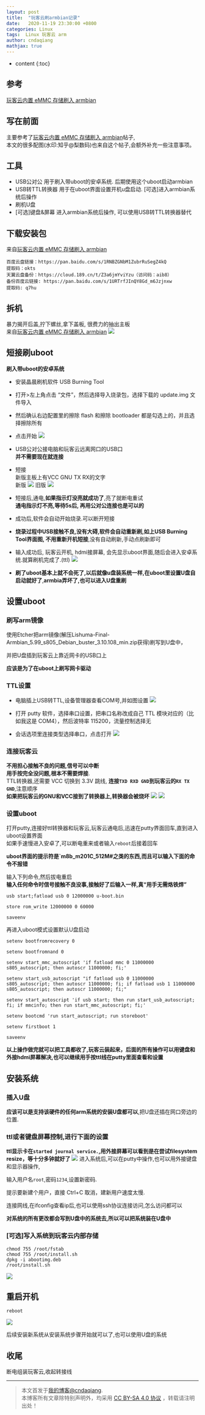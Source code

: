 ```yaml
---
layout: post
title:  "玩客云刷armbian记录"
date:   2020-11-19 23:30:00 +0800
categories: Linux
tags:  Linux 玩客云 arm 
author: cndaqiang
mathjax: true
---
```

* content
{:toc}




## 参考
[玩客云内置 eMMC 存储刷入 armbian](https://zhuanlan.zhihu.com/p/144850658)

## 写在前面
主要参考了[玩客云内置 eMMC 存储刷入 armbian](https://zhuanlan.zhihu.com/p/144850658)帖子,<br>
本文的很多配图(水印:知乎@梨数码)也来自这个帖子,会额外补充一些注意事项。

## 工具
- USB公对公 用于刷入带uboot的安卓系统. 后期使用这个uboot启动armbian
- USB转TTL转换器 用于在uboot界面设置开机u盘启动. [可选]进入armbian系统后操作
- 刷机U盘
- [可选]键盘&屏幕 进入armbian系统后操作, 可以使用USB转TTL转换器替代

## 下载安装包
来自[玩客云内置 eMMC 存储刷入 armbian](https://zhuanlan.zhihu.com/p/144850658)
```
百度云盘链接：https://pan.baidu.com/s/1RNBZGNbM1ZubrRuSegZ4kQ 
提取码：okts
天翼云盘备份：https://cloud.189.cn/t/Z3a6jmYviYzu（访问码：aib8）
备份百度云链接: https://pan.baidu.com/s/1URTrfJInQY8Gd_m6Jzjnxw 
提取码: q7hu
```

## 拆机
暴力揭开后盖,拧下螺丝,拿下盖板, 很费力的抽出主板<br>
来自[玩客云内置 eMMC 存储刷入 armbian](https://zhuanlan.zhihu.com/p/144850658)
![](/uploads/2020/11/lishuma1.png)

## 短接刷uboot
**刷入带uboot的安卓系统**<br>
- 安装晶晨刷机软件 USB Burning Tool 
- 打开>左上角点击 “文件”，然后选择导入烧录包，选择下载的 update.img 文件导入
- 然后确认右边配置里的擦除 flash 和擦除 bootloader 都是勾选上的，并且选择擦除所有
- 点击开始
![](/uploads/2020/11/uboot.png)

- USB公对公接电脑和玩客云远离网口的USB口<br>
**并不需要现在就连接**
- 短接<br>
新版主板上有VCC GNU TX RX的文字<br>
新版
![](/uploads/2020/11/lishuma2.png)
旧版
![](/uploads/2020/11/lishuma3.png)

- 短接后,通电,**如果指示灯没亮就成功了**,亮了就断电重试<br>
**通电指示灯不亮,等待5s后, 再用公对公连接也是可以的**

- 成功后,软件会自动开始烧录.可以断开短接

- **烧录过程中USB接触不良,没有大碍,软件会自动重新刷,如上USB Burning Tool界面图, 不用重新开机短接**,没有自动刷新,手动点刷新即可

- 输入成功后, 玩客云开机, hdmi接屏幕, 会先显示uboot界面,随后会进入安卓系统.就算刷机完成了.(ttl)
![](/uploads/2020/11/uboot1.png)

- **刷了uboot基本上就不会死了,以后就像u盘装系统一样,在uboot里设置U盘自启动就好了**,**armbia弄坏了,也可以进入U盘重刷**


## 设置uboot

### 刷写arm镜像
使用Etcher把arm镜像(解压Lishuma-Final-Armbian_5.99_s805_Debian_buster_3.10.108_min.zip获得)刷写到U盘中，

并把U盘插到玩客云上靠近网卡的USB口上

**应该是为了在uboot上刷写网卡驱动**<br>


### TTL设置
- 电脑插上USB转TTL,设备管理器查看COM号,并如图设置
![](/uploads/2020/11/lishuma4.png)

- 打开 putty 软件，选择串口设置，把串口名称改成自己 TTL 模块对应的（比如我这是 COM4），然后波特率 115200，流量控制选择无
- 会话选项里连接类型选择串口，点击打开
![](/uploads/2020/11/lishuma5.png)

### 连接玩客云
**不用担心接触不良的问题,信号可以中断**<br>
**用手按完全没问题,根本不需要焊接**.<br>
TTL转换器,还需要 VCC 切换到 3.3V 跳线, **连接`TXD RXD GND`到玩客云的`RX TX GND`**,注意顺序<br>
**如果把玩客云的GNU和VCC接到了转换器上,转换器会被烧坏**
![](/uploads/2020/11/ttl1.png)
![](/uploads/2020/11/ttl2.png)

### 设置uboot
打开putty,连接好ttl转换器和玩客云,玩客云通电后,迅速在putty界面回车,直到进入uboot设置界面<br>
如果手速慢进入安卓了,可以断电重来或者输入`reboot`后接着回车

**uboot界面的提示符是`m8b_m201C_512M#之类的东西,而且可以输入下面的命令不报错**

输入下列命令,然后拔电重启<br>
**输入任何命令时信号接触不良没事,接触好了后输入一样,真“用手无需烙铁焊”**
```
usb start;fatload usb 0 12000000 u-boot.bin 

store rom_write 12000000 0 60000 

saveenv
```

再进入uboot模式设置默认U盘启动
```
setenv bootfromrecovery 0

setenv bootfromnand 0

setenv start_mmc_autoscript 'if fatload mmc 0 11000000 s805_autoscript; then autoscr 11000000; fi;'

setenv start_usb_autoscript "if fatload usb 0 11000000 s805_autoscript; then autoscr 11000000; fi; if fatload usb 1 11000000 s805_autoscript; then autoscr 11000000; fi;"

setenv start_autoscript 'if usb start; then run start_usb_autoscript; fi; if mmcinfo; then run start_mmc_autoscript; fi;'

setenv bootcmd 'run start_autoscript; run storeboot'

setenv firstboot 1

saveenv
```


**以上操作做完就可以把工具都收了,玩客云装起来，后面的所有操作可以用键盘和外接hdmi屏幕解决,也可以继续用手按ttl线在putty里面查看和设置**


## 安装系统
### 插入U盘
**应该可以是支持该硬件的任何arm系统的安装U盘都可以**,把U盘还插在网口旁边的位置.

### ttl**或者**键盘屏幕控制,进行下面的设置
**ttl显示卡在`started journal service.`,用外接屏幕可以看到是在尝试filesystem resize，等十分多钟就好了**
![](/uploads/2020/11/hdmi.png)
进入系统后,可以在putty中操作,也可以用外接键盘和显示器操作,

输入用户名`root`,密码`1234`,设置新密码.

提示要新建个用户，直接 Ctrl+C 取消，建新用户速度太慢.

连接网线,在ifconfig查看ip后,也可以使用ssh协议连接访问,怎么访问都可以

**对系统的所有更改都会写到U盘中的系统去,所以可以把系统装在U盘中**

### [可选]写入系统到玩客云内部存储
```
chmod 755 /root/fstab
chmod 755 /root/install.sh
dpkg -i abootimg.deb
/root/install.sh
```
![](/uploads/2020/11/lishuma6.png)


## 重启开机
```
reboot
```
![](/uploads/2020/11/reboot.png)

后续安装新系统从安装系统步骤开始就可以了,也可以使用U盘的系统

## 收尾
断电组装玩客云,收起转接线





------
>本文首发于[我的博客@cndaqiang](https://cndaqiang.github.io/).<br>
>本博客所有文章除特别声明外，均采用 [CC BY-SA 4.0 协议](https://creativecommons.org/licenses/by-sa/4.0/deed.zh) ，转载请注明出处！

